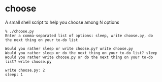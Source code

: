 # choose
A small shell script to help you choose among N options

```text
% ./choose.py 
Enter a comma-separated list of options: sleep, write choose.py, do the next thing on your to-do list

Would you rather sleep or write choose.py? write choose.py
Would you rather sleep or do the next thing on your to-do list? sleep
Would you rather write choose.py or do the next thing on your to-do list? write choose.py

write choose.py: 2
sleep: 1
```
